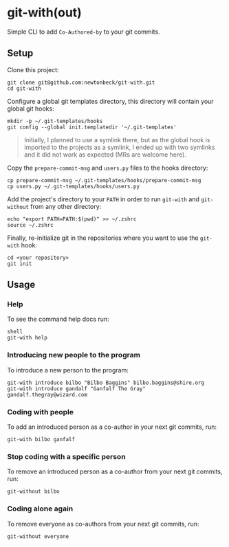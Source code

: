 # git-with(out)

Simple CLI to add `Co-Authored-by` to your git commits.

## Setup

Clone this project:

```shell
git clone git@github.com:newtonbeck/git-with.git
cd git-with
```

Configure a global git templates directory, this directory will contain your global git hooks:

```shell
mkdir -p ~/.git-templates/hooks
git config --global init.templatedir '~/.git-templates'
```

> Initially, I planned to use a symlink there, but as the global hook is imported to the projects as a symlink, I ended up with two symlinks and it did not work as expected (MRs are welcome here).

Copy the `prepare-commit-msg` and `users.py` files to the hooks directory:

```shell
cp prepare-commit-msg ~/.git-templates/hooks/prepare-commit-msg
cp users.py ~/.git-templates/hooks/users.py
```

Add the project's directory to your `PATH` in order to run `git-with` and `git-without` from any other directory:

```shell
echo "export PATH=PATH:$(pwd)" >> ~/.zshrc
source ~/.zshrc
```

Finally, re-initialize git in the repositories where you want to use the `git-with` hook:

```shell
cd <your repository>
git init
```

## Usage

### Help

To see the command help docs run:

```
shell
git-with help
```

### Introducing new people to the program

To introduce a new person to the program:

```shell
git-with introduce bilbo "Bilbo Baggins" bilbo.baggins@shire.org
git-with introduce gandalf "Ganfalf The Gray" gandalf.thegray@wizard.com
```

### Coding with people

To add an introduced person as a co-author in your next git commits, run:

```shell
git-with bilbo ganfalf
```

### Stop coding with a specific person

To remove an introduced person as a co-author from your next git commits, run:

```shell
git-without bilbo
```

### Coding alone again

To remove everyone as co-authors from your next git commits, run:

```shell
git-without everyone
```
